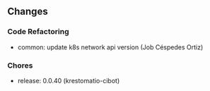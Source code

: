 ## Changes

### Code Refactoring

* common: update k8s network api version (Job Céspedes Ortiz)

### Chores

* release: 0.0.40 (krestomatio-cibot)
